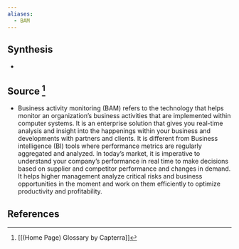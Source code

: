 ```yaml
---
aliases:
  - BAM
---
```

## Synthesis
- 
## Source [^1]
- Business activity monitoring (BAM) refers to the technology that helps monitor an organization’s business activities that are implemented within computer systems. It is an enterprise solution that gives you real-time analysis and insight into the happenings within your business and developments with partners and clients. It is different from Business intelligence (BI) tools where performance metrics are regularly aggregated and analyzed. In today’s market, it is imperative to understand your company’s performance in real time to make decisions based on supplier and competitor performance and changes in demand. It helps higher management analyze critical risks and business opportunities in the moment and work on them efficiently to optimize productivity and profitability.
## References

[^1]: [[(Home Page) Glossary by Capterra]]